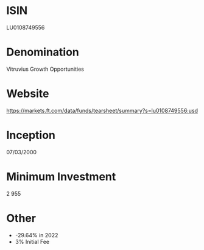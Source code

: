 # ISIN
LU0108749556

# Denomination
Vitruvius Growth Opportunities

# Website
https://markets.ft.com/data/funds/tearsheet/summary?s=lu0108749556:usd

# Inception
07/03/2000

# Minimum Investment
2 955

# Other
* -29.64% in 2022
* 3% Initial Fee